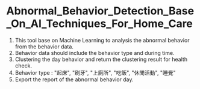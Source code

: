 #  Abnormal_Behavior_Detection_Base_On_AI_Techniques_For_Home_Care
1. This tool base on Machine Learning to analysis the abnormal behavior from the behavior data.
2. Behavior data should include the behavior type and during time.
3. Clustering the day behavior and return the clustering result for health check. 
4. Behavior type : "起床", "刷牙", "上廁所", "吃飯", "休閒活動", "睡覺"
5. Export the report of the abnormal behavior day.  
